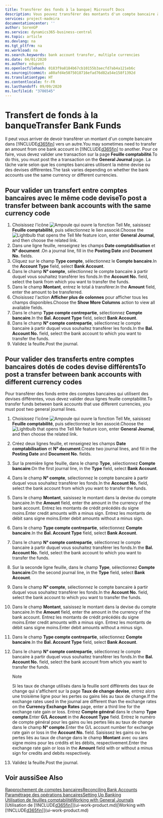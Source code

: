 ```yaml
---
title: Transférer des fonds à la banque| Microsoft Docs
description: Vous pouvez transférer des montants d'un compte bancaire à un autre, y compris dans différentes devises, en validant la transaction dans la feuille comptabilité.
services: project-madeira
documentationcenter: ''
author: SorenGP
ms.service: dynamics365-business-central
ms.topic: article
ms.devlang: na
ms.tgt_pltfrm: na
ms.workload: na
ms.search.keywords: bank account transfer, multiple currencies
ms.date: 04/01/2020
ms.author: edupont
ms.openlocfilehash: 0183f9a8184b67cb10155b3aecfd7ab4a121eb6c
ms.sourcegitcommit: a80afd4e5075018716efad76d82a54e158f1392d
ms.translationtype: HT
ms.contentlocale: fr-FR
ms.lasthandoff: 09/09/2020
ms.locfileid: "3786545"
---
```

# <a name="transfer-bank-funds"></a><span data-ttu-id="d671e-103">Transfert de fonds à la banque</span><span class="sxs-lookup"><span data-stu-id="d671e-103">Transfer Bank Funds</span></span>
<span data-ttu-id="d671e-104">Il peut vous arriver de devoir transférer un montant d'un compte bancaire dans [!INCLUDE[d365fin](includes/d365fin_md.md)] vers un autre.</span><span class="sxs-lookup"><span data-stu-id="d671e-104">You may sometimes need to transfer an amount from one bank account in [!INCLUDE[d365fin](includes/d365fin_md.md)] to another.</span></span> <span data-ttu-id="d671e-105">Pour ce faire, vous devez valider une transaction sur la page **Feuille comptabilité**.</span><span class="sxs-lookup"><span data-stu-id="d671e-105">To do this, you must post the a transaction on the **General Journal** page.</span></span> <span data-ttu-id="d671e-106">La tâche varie selon que les comptes bancaires utilisent la même devise ou des devises différentes.</span><span class="sxs-lookup"><span data-stu-id="d671e-106">The task varies depending on whether the bank accounts use the same currency or different currencies.</span></span>

## <a name="to-post-a-transfer-between-bank-accounts-with-the-same-currency-code"></a><span data-ttu-id="d671e-107">Pour valider un transfert entre comptes bancaires avec le même code devise</span><span class="sxs-lookup"><span data-stu-id="d671e-107">To post a transfer between bank accounts with the same currency code</span></span>
1. <span data-ttu-id="d671e-108">Choisissez l'icône ![Ampoule qui ouvre la fonction Tell Me](media/ui-search/search_small.png "Dites-moi ce que vous voulez faire"), saisissez **Feuille comptabilité**, puis sélectionnez le lien associé.</span><span class="sxs-lookup"><span data-stu-id="d671e-108">Choose the ![Lightbulb that opens the Tell Me feature](media/ui-search/search_small.png "Tell me what you want to do") icon, enter **General Journal**, and then choose the related link.</span></span>
2. <span data-ttu-id="d671e-109">Dans une ligne feuille, renseignez les champs **Date comptabilisation** et **N° document** .</span><span class="sxs-lookup"><span data-stu-id="d671e-109">On a journal line, fill in the **Posting Date** and **Document No.** fields.</span></span>
3. <span data-ttu-id="d671e-110">Cliquez sur le champ **Type compte**, sélectionnez le **Compte bancaire**.</span><span class="sxs-lookup"><span data-stu-id="d671e-110">In the **Account Type** field, select **Bank Account**.</span></span>
4. <span data-ttu-id="d671e-111">Dans le champ **N° compte**, sélectionnez le compte bancaire à partir duquel vous souhaitez transférer les fonds.</span><span class="sxs-lookup"><span data-stu-id="d671e-111">In the **Account No.** field, select the bank from which you want to transfer the funds.</span></span>
5. <span data-ttu-id="d671e-112">Dans le champ **Montant**, entrez le total à transférer.</span><span class="sxs-lookup"><span data-stu-id="d671e-112">In the **Amount** field, enter the amount to be transferred.</span></span>
6. <span data-ttu-id="d671e-113">Choisissez l'action **Afficher plus de colonnes** pour afficher tous les champs disponibles.</span><span class="sxs-lookup"><span data-stu-id="d671e-113">Choose the **Show More Columns** action to view all available fields.</span></span>
7. <span data-ttu-id="d671e-114">Dans le champ **Type compte contrepartie**, sélectionnez **Compte bancaire**.</span><span class="sxs-lookup"><span data-stu-id="d671e-114">In the **Bal. Account Type** field, select **Bank Account**.</span></span>
8. <span data-ttu-id="d671e-115">Dans le champ **N° compte contrepartie**, sélectionnez le compte bancaire à partir duquel vous souhaitez transférer les fonds.</span><span class="sxs-lookup"><span data-stu-id="d671e-115">In the **Bal. Account No.** field, select the bank account to which you want to transfer the funds.</span></span>
9. <span data-ttu-id="d671e-116">Validez la feuille.</span><span class="sxs-lookup"><span data-stu-id="d671e-116">Post the journal.</span></span>

## <a name="to-post-a-transfer-between-bank-accounts-with-different-currency-codes"></a><span data-ttu-id="d671e-117">Pour valider des transferts entre comptes bancaires dotés de codes devise différents</span><span class="sxs-lookup"><span data-stu-id="d671e-117">To post a transfer between bank accounts with different currency codes</span></span>
<span data-ttu-id="d671e-118">Pour transférer des fonds entre des comptes bancaires qui utilisent des devises différentes, vous devez valider deux lignes feuille comptabilité.</span><span class="sxs-lookup"><span data-stu-id="d671e-118">To transfer funds between bank accounts that use different currencies, you must post two general journal lines.</span></span>

1. <span data-ttu-id="d671e-119">Choisissez l'icône ![Ampoule qui ouvre la fonction Tell Me](media/ui-search/search_small.png "Dites-moi ce que vous voulez faire"), saisissez **Feuille comptabilité**, puis sélectionnez le lien associé.</span><span class="sxs-lookup"><span data-stu-id="d671e-119">Choose the ![Lightbulb that opens the Tell Me feature](media/ui-search/search_small.png "Tell me what you want to do") icon, enter **General Journal**, and then choose the related link.</span></span>
2. <span data-ttu-id="d671e-120">Créez deux lignes feuille, et renseignez les champs **Date comptabilisation** et **N° document**.</span><span class="sxs-lookup"><span data-stu-id="d671e-120">Create two journal lines, and fill in the **Posting Date** and **Document No.** fields.</span></span>
3. <span data-ttu-id="d671e-121">Sur la première ligne feuille, dans le champ **Type**, sélectionnez **Compte bancaire**.</span><span class="sxs-lookup"><span data-stu-id="d671e-121">On the first journal line, in the **Type** field, select **Bank Account**.</span></span>
4. <span data-ttu-id="d671e-122">Dans le champ **N° compte**, sélectionnez le compte bancaire à partir duquel vous souhaitez transférer les fonds.</span><span class="sxs-lookup"><span data-stu-id="d671e-122">In the **Account No.** field, select the bank account from which you want to transfer the funds.</span></span>
5. <span data-ttu-id="d671e-123">Dans le champ **Montant**, saisissez le montant dans la devise du compte bancaire.</span><span class="sxs-lookup"><span data-stu-id="d671e-123">In the **Amount** field, enter the amount in the currency of the bank account.</span></span> <span data-ttu-id="d671e-124">Entrez les montants de crédit précédés du signe moins.</span><span class="sxs-lookup"><span data-stu-id="d671e-124">Enter credit amounts with a minus sign.</span></span> <span data-ttu-id="d671e-125">Entrez les montants de débit sans signe moins.</span><span class="sxs-lookup"><span data-stu-id="d671e-125">Enter debit amounts without a minus sign.</span></span>
6. <span data-ttu-id="d671e-126">Dans le champ **Type compte contrepartie**, sélectionnez **Compte bancaire**.</span><span class="sxs-lookup"><span data-stu-id="d671e-126">In the **Bal. Account Type** field, select **Bank Account**.</span></span>
7. <span data-ttu-id="d671e-127">Dans le champ **N° compte contrepartie**, sélectionnez le compte bancaire à partir duquel vous souhaitez transférer les fonds.</span><span class="sxs-lookup"><span data-stu-id="d671e-127">In the **Bal. Account No.** field, select the bank account to which you want to transfer the funds.</span></span>
8. <span data-ttu-id="d671e-128">Sur la seconde ligne feuille, dans le champ **Type**, sélectionnez **Compte bancaire**.</span><span class="sxs-lookup"><span data-stu-id="d671e-128">On the second journal line, in the **Type** field, select **Bank Account**.</span></span>
9. <span data-ttu-id="d671e-129">Dans le champ **N° compte**, sélectionnez le compte bancaire à partir duquel vous souhaitez transférer les fonds.</span><span class="sxs-lookup"><span data-stu-id="d671e-129">In the **Account No.** field, select the bank account to which you want to transfer the funds.</span></span>
10. <span data-ttu-id="d671e-130">Dans le champ **Montant**, saisissez le montant dans la devise du compte bancaire.</span><span class="sxs-lookup"><span data-stu-id="d671e-130">In the **Amount** field, enter the amount in the currency of the bank account.</span></span> <span data-ttu-id="d671e-131">Entrez les montants de crédit précédés du signe moins.</span><span class="sxs-lookup"><span data-stu-id="d671e-131">Enter credit amounts with a minus sign.</span></span> <span data-ttu-id="d671e-132">Entrez les montants de débit sans signe moins.</span><span class="sxs-lookup"><span data-stu-id="d671e-132">Enter debit amounts without a minus sign.</span></span>
11. <span data-ttu-id="d671e-133">Dans le champ **Type compte contrepartie**, sélectionnez **Compte bancaire**.</span><span class="sxs-lookup"><span data-stu-id="d671e-133">In the **Bal. Account Type** field, select **Bank Account**.</span></span>  
12. <span data-ttu-id="d671e-134">Dans le champ **N° compte contrepartie**, sélectionnez le compte bancaire à partir duquel vous souhaitez transférer les fonds.</span><span class="sxs-lookup"><span data-stu-id="d671e-134">In the **Bal. Account No.** field, select the bank account from which you want to transfer the funds.</span></span>

    > [!NOTE]  
    > <span data-ttu-id="d671e-135">Si les taux de change utilisés dans la feuille sont différents des taux de change qui s'affichent sur la page **Taux de change devise**, entrez alors une troisième ligne pour les pertes ou gains liés au taux de change.</span><span class="sxs-lookup"><span data-stu-id="d671e-135">If the exchange rates used in the journal are different than the exchange rates on the **Currency Exchange Rates** page, enter a third line for the exchange rate gain or loss.</span></span> <span data-ttu-id="d671e-136">Entrez **Compte général** dans le champ **Type compte**.</span><span class="sxs-lookup"><span data-stu-id="d671e-136">Enter **G/L Account** in the **Account Type** field.</span></span> <span data-ttu-id="d671e-137">Entrez le numéro de compte général pour les gains ou les pertes liés au taux de change dans le champ **N° compte**.</span><span class="sxs-lookup"><span data-stu-id="d671e-137">Enter the G/L account number for exchange rate gain or loss in the **Account No.** field.</span></span> <span data-ttu-id="d671e-138">Saisissez les gains ou les pertes liés au taux de change dans le champ **Montant** avec ou sans signe moins pour les crédits et les débits, respectivement.</span><span class="sxs-lookup"><span data-stu-id="d671e-138">Enter the exchange rate gain or loss in the **Amount** field with or without a minus sign for credits and debits respectively.</span></span>
13. <span data-ttu-id="d671e-139">Validez la feuille.</span><span class="sxs-lookup"><span data-stu-id="d671e-139">Post the journal.</span></span>

## <a name="see-also"></a><span data-ttu-id="d671e-140">Voir aussi</span><span class="sxs-lookup"><span data-stu-id="d671e-140">See Also</span></span>
[<span data-ttu-id="d671e-141">Rapprochement de comptes bancaires</span><span class="sxs-lookup"><span data-stu-id="d671e-141">Reconciling Bank Accounts</span></span>](bank-manage-bank-accounts.md)  
[<span data-ttu-id="d671e-142">Paramétrage des opérations bancaires</span><span class="sxs-lookup"><span data-stu-id="d671e-142">Setting Up Banking</span></span>](bank-setup-banking.md)  
[<span data-ttu-id="d671e-143">Utilisation de feuilles comptabilité</span><span class="sxs-lookup"><span data-stu-id="d671e-143">Working with General Journals</span></span>](ui-work-general-journals.md)  
<span data-ttu-id="d671e-144">[Utilisation de [!INCLUDE[d365fin](includes/d365fin_md.md)]](ui-work-product.md)</span><span class="sxs-lookup"><span data-stu-id="d671e-144">[Working with [!INCLUDE[d365fin](includes/d365fin_md.md)]](ui-work-product.md)</span></span>
